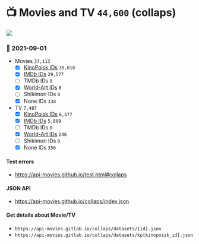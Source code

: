 # :tv: Movies and TV `44,600` (collaps)

<a href="https://API-Movies.github.io"><img src="https://API-Movies.github.io/banner.png?cache"></a>

### :date: 2021-09-01
- Movies `37,113`
  - [x] <a href="https://API-Movies.github.io/collaps/movie_kinopoisk_ids.json">KinoPoisk IDs</a> `35,018`
  - [x] <a href="https://API-Movies.github.io/collaps/movie_imdb_ids.json">IMDb IDs</a> `29,577`
  - [ ] TMDb IDs `0`
  - [x] <a href="https://API-Movies.github.io/collaps/movie_world_art_ids.json">World-Art IDs</a> `8`
  - [ ] Shikimori IDs `0`
  - [x] None IDs `338`
- TV `7,487`
  - [x] <a href="https://API-Movies.github.io/collaps/tv_kinopoisk_ids.json">KinoPoisk IDs</a> `6,577`
  - [x] <a href="https://API-Movies.github.io/collaps/tv_imdb_ids.json">IMDb IDs</a> `5,809`
  - [ ] TMDb IDs `0`
  - [x] <a href="https://API-Movies.github.io/collaps/tv_world_art_ids.json">World-Art IDs</a> `246`
  - [ ] Shikimori IDs `0`
  - [x] None IDs `356`
#### Test errors
- <a href='https://api-movies.github.io/test.html#collaps'>https://api-movies.github.io/test.html#collaps</a>
#### JSON API
- <a href='https://api-movies.github.io/collaps/index.json'>https://api-movies.github.io/collaps/index.json</a>
#### Get details about Movie/TV
- `https://api-movies.gitlab.io/collaps/datasets/[id].json`
- `https://api-movies.gitlab.io/collaps/datasets/kp[kinopoisk_id].json`
